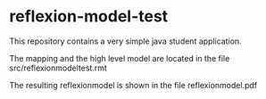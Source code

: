 # reflexion-model-test

This repository contains a very simple java student application. 

The mapping and the high level model are located in the file src/reflexionmodeltest.rmt

The resulting reflexionmodel is shown in the file reflexionmodel.pdf

